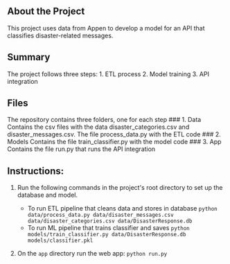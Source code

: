 ## About the Project
This project uses data from Appen to develop a model for an API that classifies disaster-related messages.

## Summary 
The project follows three steps:
    1. ETL process
    2. Model training
    3. API integration

## Files
The repository contains three folders, one for each step
    ### 1. Data
    Contains the csv files with the data disaster_categories.csv and disaster_messages.csv. The file process_data.py with the ETL code 
    ### 2. Models
    Contains the file train_classifier.py with the model code
    ### 3. App
    Contains the file run.py that runs the API integration



## Instructions:
1. Run the following commands in the project's root directory to set up the database and model.

    - To run ETL pipeline that cleans data and stores in database
        `python data/process_data.py data/disaster_messages.csv data/disaster_categories.csv data/DisasterResponse.db`
    - To run ML pipeline that trains classifier and saves
        `python models/train_classifier.py data/DisasterResponse.db models/classifier.pkl` 

2. On the `app` directory run the web app: `python run.py` 
